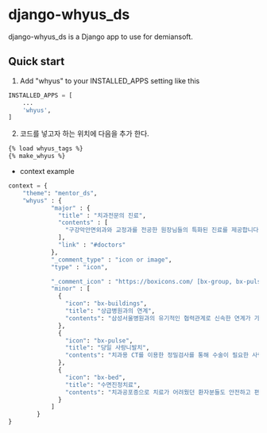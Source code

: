 django-whyus_ds
==========

django-whyus_ds is a Django app to use for demiansoft. 

Quick start
------------

1. Add "whyus" to your INSTALLED_APPS setting like this
```python
INSTALLED_APPS = [
    ...
    'whyus',
]
```

2. 코드를 넣고자 하는 위치에 다음을 추가 한다.
```html
{% load whyus_tags %}
{% make_whyus %}
```

* context example
```python
context = {
    "theme": "mentor_ds",
    "whyus" : {
            "major" : {
              "title" : "치과전문의 진료",
              "contents" : [
                "구강악안면외과와 교정과를 전공한 원장님들의 특화된 진료를 제공합니다."
              ],
              "link" : "#doctors"
            },
            "_comment_type" : "icon or image",
            "type" : "icon",

            "_comment_icon" : "https://boxicons.com/ [bx-group, bx-pulse, bx-buildings, bx-bed]",
            "minor" : [
              {
                "icon": "bx-buildings",
                "title": "상급병원과의 연계",
                "contents": "삼성서울병원과의 유기적인 협력관계로 신속한 연계가 가능합니다. (대표원장 현 삼성서울병원 외래교수 재직)"
              },
              {
                "icon": "bx-pulse",
                "title": "당일 사랑니발치",
                "contents": "치과용 CT를 이용한 정밀검사를 통해 수술이 필요한 사랑니도 발치가 가능합니다."
              },
              {
                "icon": "bx-bed",
                "title": "수면진정치료",
                "contents": "치과공포증으로 치료가 어려웠던 환자분들도 안전하고 편안하게 수면진정치료를 받으실 수 있습니다."
              }
            ]
        }
}
```
